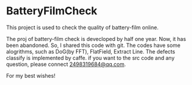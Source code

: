# BatteryFilmCheck
This project is used to check the quality of battery-film online.

The proj of battery-film check is devecloped by half one year. Now, it has been abandoned. So, I shared this code with git.
The codes have some alogrithms, such as DoG(by FFT), FlatField, Extract Line. The defects classify is implemented by caffe. if you want to the src code and any question, please connect 2498319684@qq.com.

For my best wishes!

 